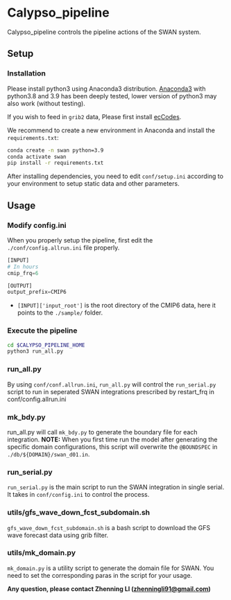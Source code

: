 # Calypso_pipeline

Calypso_pipeline controls the pipeline actions of the SWAN system.

## Setup

### Installation
Please install python3 using Anaconda3 distribution. [Anaconda3](https://www.anaconda.com/products/individual) with python3.8 and 3.9 has been deeply tested, lower version of python3 may also work (without testing).

If you wish to feed in `grib2` data, Please first install [ecCodes](https://confluence.ecmwf.int/display/ECC/ecCodes+Home).

We recommend to create a new environment in Anaconda and install the `requirements.txt`:

```bash
conda create -n swan python=3.9
conda activate swan
pip install -r requirements.txt
```

After installing dependencies, you need to edit `conf/setup.ini` according to your environment to setup static data and other parameters.

## Usage

### Modify config.ini

When you properly setup the pipeline, first edit the `./conf/config.allrun.ini` file properly.

``` python
[INPUT]
# In hours
cmip_frq=6

[OUTPUT]
output_prefix=CMIP6 
``` 
* `[INPUT]['input_root']` is the root directory of the CMIP6 data, here it points to the `./sample/` folder.

### Execute the pipeline
```bash
cd $CALYPSO_PIPELINE_HOME
python3 run_all.py
```

### run_all.py
By using `conf/conf.allrun.ini`, `run_all.py` will control the `run_serial.py` script to run in seperated SWAN integrations
prescribed by restart_frq in conf/config.allrun.ini

### mk_bdy.py
run_all.py will call `mk_bdy.py` to generate the boundary file for each integration.
**NOTE:** When you first time run the model after generating the specific domain configurations, this script will overwrite the `@BOUNDSPEC` in `./db/${DOMAIN}/swan_d01.in`.

### run_serial.py
`run_serial.py` is the main script to run the SWAN integration in single serial. It takes in `conf/config.ini` to control the process.

### utils/gfs_wave_down_fcst_subdomain.sh
`gfs_wave_down_fcst_subdomain.sh` is a bash script to download the GFS wave forecast data using grib filter.

### utils/mk_domain.py
`mk_domain.py` is a utility script to generate the domain file for SWAN. You need to set the corresponding paras in the script for your usage.


**Any question, please contact Zhenning LI (zhenningli91@gmail.com)**

